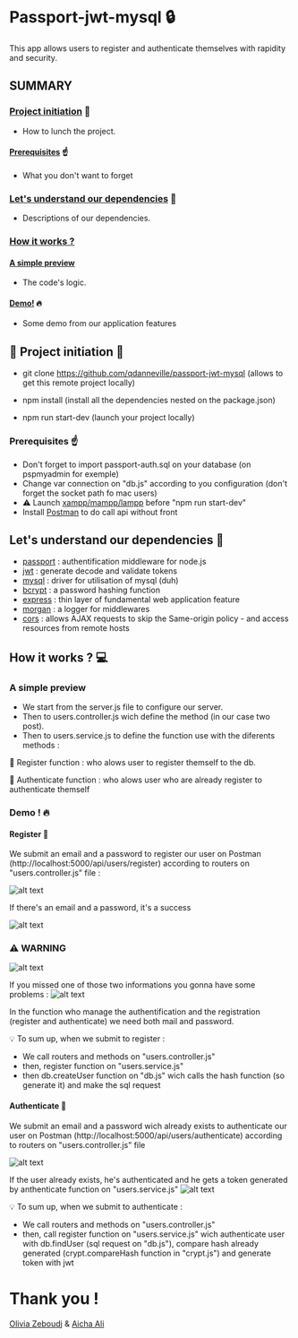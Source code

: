 # Passport-jwt-mysql 🔒

This app allows users to register and authenticate themselves with rapidity and security.


## SUMMARY

### [Project initiation](#a-simple-preview) 🏁
- How to lunch the project.
#### [Prerequisites](#a-simple-preview) ☝️
- What you don't want to forget

### [Let's understand our dependencies](#a-simple-preview) 🤔
- Descriptions of our dependencies.

### [How it works ?](#how-it-works--%F0%9F%92%BB)
#### [A simple preview](#a-simple-preview)
- The code's logic.
#### [Demo!](#demo-%F0%9F%94%A5) 🔥
- Some demo from our application features

## 🏁 Project initiation 🏁
 - git clone https://github.com/qdanneville/passport-jwt-mysql
 (allows to get this remote project locally)
- npm install
(install all the dependencies nested on the package.json)

- npm run start-dev
(launch your project locally)

### Prerequisites ☝️

 - Don't forget to import passport-auth.sql on your database (on pspmyadmin for exemple)
 - Change var connection on "db.js" according to you configuration (don't forget the socket path fo mac users)
 -  ⚠️ Launch [xampp/mampp/lampp]( https://www.apachefriends.org/fr/index.html) before "npm run start-dev"
 - Install [Postman](https://www.getpostman.com/) to do call api without front

## Let's understand our dependencies 🤔

- [passport](http://www.passportjs.org/) : authentification middleware for node.js
- [jwt](https://www.npmjs.com/package/jsonwebtoken)  : generate decode and validate tokens
- [mysql](https://www.npmjs.com/package/mysql) : driver for utilisation of mysql (duh)
- [bcrypt](https://www.npmjs.com/package/bcrypt) : a password hashing function
- [express](https://www.npmjs.com/package/express) : thin layer of fundamental web application feature
- [morgan](https://www.npmjs.com/package/morgan) : a logger for middlewares
- [cors](https://www.npmjs.com/package/cors) : allows AJAX requests to skip the Same-origin policy - and access resources from remote hosts


## How it works ? 💻

### A simple preview
- We start from the server.js file to 
configure our server.
- Then to users.controller.js wich define the method (in our case two post). 
- Then to users.service.js to define the function use with the diferents methods : 

 📄 Register function : who alows user to register themself to the db.

 🔑 Authenticate function : who alows user who are already register to authenticate themself

 ### Demo ! 🔥

#### Register 📄 

We submit an email and a password to register our user on Postman (http://localhost:5000/api/users/register) according to routers on "users.controller.js" file : 


 ![alt text](https://media.discordapp.net/attachments/465454750750474251/577793322727374848/Register1.png)

 If there's an email and a password, it's a success

 ![alt text](https://media.discordapp.net/attachments/465454750750474251/577793362808143874/Register2.png)

### ⚠️ WARNING
![alt text](https://media.discordapp.net/attachments/465454750750474251/577798234483982341/error1.png)

If you missed one of those two informations you gonna have some problems :
![alt text](https://media.discordapp.net/attachments/465454750750474251/577798233540263937/error.png?width=800&height=269)

In the function who manage the authentification and the registration (register and authenticate) we need both mail and password.


 💡 To sum up, when we submit to register : 
 - We call routers and methods on "users.controller.js"
 - then, register function on "users.service.js"
 - then db.createUser function on "db.js" wich calls the hash function (so generate it) and make the sql request

#### Authenticate 🔑 
We submit an email and a password wich already exists to authenticate our user on Postman (http://localhost:5000/api/users/authenticate) according to routers on "users.controller.js" file

![alt text](https://media.discordapp.net/attachments/465454750750474251/577793968553721866/authenticate2.png)

If the user already exists, he's authenticated and he gets a token generated by anthenticate function  on "users.service.js" 
![alt text](https://media.discordapp.net/attachments/465454750750474251/577793965676429317/authenticate1.png?width=800&height=71)

 💡 To sum up, when we submit to authenticate : 
 - We call routers and methods on "users.controller.js"
 - then, call register function on "users.service.js" wich authenticate user with db.findUser (sql request on "db.js"), compare hash already generated (crypt.compareHash function in "crypt.js") and generate token with jwt
 


# Thank you !
[Olivia Zeboudj](https://github.com/OliOliv) & [Aicha Ali](https://github.com/aicha-ali)